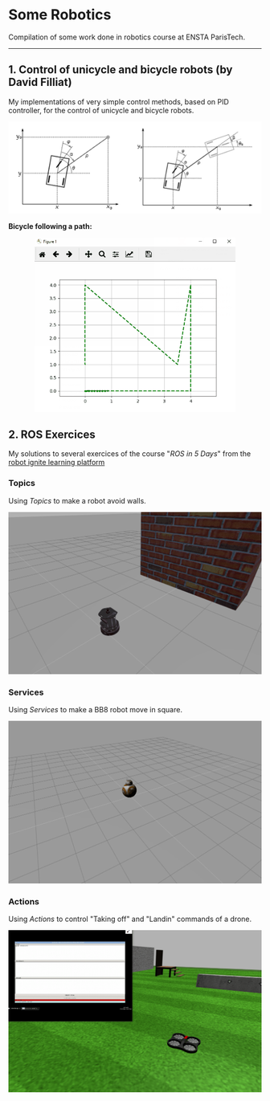 # Some Robotics
Compilation of some work done in robotics course at ENSTA ParisTech.

---

## 1. Control of unicycle and bicycle robots (by David Filliat)

My implementations of very simple control methods, based on PID controller, for the control of unicycle and bicycle robots.
  
<p align="center">
<img src="./pics_and_gifs/robot_control.PNG" alt="robot control figures"/>  
</p>
  
**Bicycle following a path:**  
  
<p align="center">
<img src="./pics_and_gifs/robot_control.gif" alt="robot control following path" width="400"/>  
</p>  
  
## 2. ROS Exercices

My solutions to several exercices of the course "*ROS in 5 Days*" from the [robot ignite learning platform](https://www.robotigniteacademy.com)

### Topics
  
Using *Topics* to make a robot avoid walls.  
  
![Robot avoiding a wall](./pics_and_gifs/topics.gif)
  
### Services
  
Using *Services* to make a BB8 robot move in square.  
  
![BB8 moving in square](./pics_and_gifs/services.gif)
  
### Actions
  
Using *Actions* to control "Taking off" and "Landin" commands of a drone.  
  
![Take off and land](./pics_and_gifs/actions.gif)
